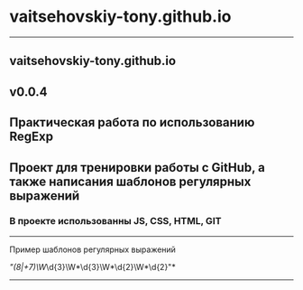 # vaitsehovskiy-tony.github.io
____

## vaitsehovskiy-tony.github.io

## v0.0.4


## Практическая работа по использованию RegExp

## Проект для тренировки работы с GitHub, а также написания шаблонов регулярных выражений

### В проекте использованны JS, CSS, HTML, GIT

___


Пример шаблонов регулярных выражений

*"(8|\+7)\W*\d{3}\W*\d{3}\W*\d{2}\W*\d{2}"*

___
